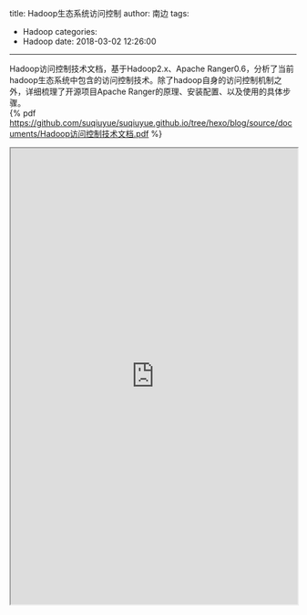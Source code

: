 title: Hadoop生态系统访问控制
author: 南边
tags:
  - Hadoop
categories:
  - Hadoop
date: 2018-03-02 12:26:00
---
Hadoop访问控制技术文档，基于Hadoop2.x、Apache Ranger0.6，分析了当前hadoop生态系统中包含的访问控制技术。除了hadoop自身的访问控制机制之外，详细梳理了开源项目Apache Ranger的原理、安装配置、以及使用的具体步骤。<br>
{% pdf https://github.com/suqiuyue/suqiuyue.github.io/tree/hexo/blog/source/documents/Hadoop访问控制技术文档.pdf %}
<iframe src="https://github.com/suqiuyue/suqiuyue.github.io/tree/hexo/blog/source/documents/Hadoop访问控制技术文档.pdf" style="width:100%; height:800px"></iframe>